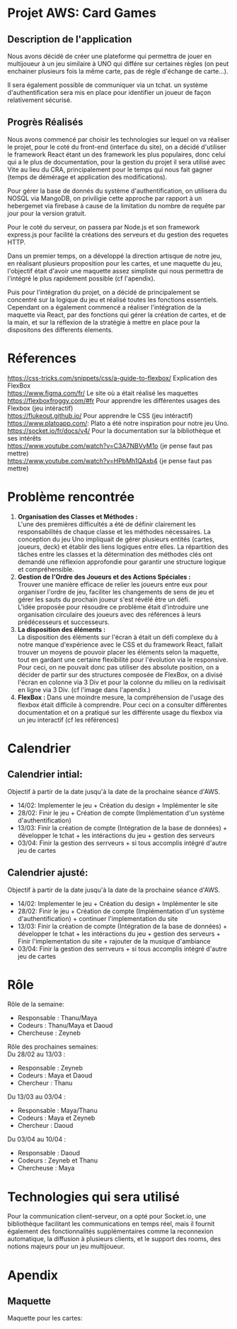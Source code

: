 # Projet AWS: Card Games

## Description de l'application

Nous avons décidé de créer une plateforme qui permettra de jouer en multijoueur à un jeu similaire à UNO qui différe sur certaines règles (on peut enchainer plusieurs fois la même carte, pas de régle d'échange de carte...).  

Il sera également possible de communiquer via un tchat. un système d'authentification sera mis en place pour identifier un joueur de façon relativement sécurisé.

## Progrès Réalisés 
  Nous avons commencé par choisir les technologies sur lequel on va réaliser le projet, pour le coté du front-end (interface du site), on a décidé d'utiliser le framework React étant un des framework les plus populaires, donc celui qui a le plus de documentation, pour la gestion du projet il sera utilisé avec Vite au lieu du CRA, principalement pour le temps qui nous fait gagner (temps de démérage et application des modifications).  

  Pour gérer la base de donnés du système d'authentification, on utilisera du NOSQL via MangoDB, on priviligie cette approche par rapport à un hebergemet via firebase à cause de la limitation du nombre de requête par jour pour la version gratuit.

  Pour le coté du serveur, on passera par Node.js et son framework express.js pour facilité la créations des serveurs et du gestion des requetes HTTP.
  
  Dans un premier temps,  on a développé la direction artisque de notre jeu, en réalisant plusieurs proposition pour les cartes, et une maquette du jeu, l'objectif était d'avoir une maquette assez simpliste qui nous permettra de l'intégré le plus rapidement possible (cf l'apendix).

  Puis pour l'intégration du projet, on a décidé de principalement se concentré sur la logique du jeu et réalisé toutes les fonctions essentiels. Cependant on a également commencé a réaliser l'intégration de la maquette via React, par des fonctions qui gérer la création de cartes, et de la main, et sur la réflexion de la stratégie à mettre en place pour la dispositons des differents élements.

# Réferences

https://css-tricks.com/snippets/css/a-guide-to-flexbox/ Explication des FlexBox  
https://www.figma.com/fr/ Le site où a était réalisé les maquettes  
https://flexboxfroggy.com/#fr Pour apprendre les différentes usages des Flexbox (jeu intéractif)  
https://flukeout.github.io/ Pour apprendre le CSS (jeu intéractif)  
https://www.platoapp.com/: Plato a été notre inspiration pour notre jeu Uno.  
https://socket.io/fr/docs/v4/ Pour la documentation sur la bibliothèque et ses intérêts  
https://www.youtube.com/watch?v=C3A7NBVyM1o (je pense faut pas mettre)  
https://www.youtube.com/watch?v=HPbMh1QAxb4 (je pense faut pas mettre)  


# Problème rencontrée
1. __Organisation des Classes et Méthodes :__  
L'une des premières difficultés a été de définir clairement les responsabilités de chaque classe et les méthodes nécessaires. La conception du jeu Uno impliquait de gérer plusieurs entités (cartes, joueurs, deck) et établir des liens logiques entre elles. La répartition des tâches entre les classes et la détermination des méthodes clés ont demandé une réflexion approfondie pour garantir une structure logique et compréhensible.
2. __Gestion de l'Ordre des Joueurs et des Actions Spéciales :__  
Trouver une manière efficace de relier les joueurs entre eux pour organiser l'ordre de jeu, faciliter les changements de sens de jeu et gérer les sauts du prochain joueur s'est révélé être un défi.  
L'idée proposée pour résoudre ce problème était d'introduire une organisation circulaire des joueurs avec des références à leurs prédécesseurs et successeurs.
3. __La disposition des éléments :__  
La disposition des éléments sur l'écran à était un défi complexe du à notre manque d'expérience avec le CSS et du framework React, fallait trouver un moyens de pouvoir placer les éléments selon la maquette, tout en gardant une certaine flexibilité pour l'évolution via le responsive. Pour ceci, on ne pouvait donc pas utiliser des absolute position, on a décider de partir sur des structures composée de FlexBox, on a divisé l'écran en colonne via 3 Div et pour la colonne du milieu on la redivisait en ligne via 3 Div. (cf l'image dans l'apendix.)
4. __FlexBox :__
   Dans une moindre mesure, la compréhension de l'usage des flexbox était difficile à comprendre. Pour ceci on a consulter différentes documentation et on a pratiqué sur les différente usage du flexbox via un jeu interactif (cf les références)

# Calendrier

## Calendrier intial:
Objectif à partir de la date jusqu'à la date de la prochaine séance d'AWS.
- 14/02: Implementer le jeu + Création du design + Implémenter le site
- 28/02: Finir le jeu + Création de compte (Implémentation d'un système d'authentification)
- 13/03: Finir la création de compte (Intégration de la base de données) + développer le tchat + les intéractions du jeu + gestion des serveurs
- 03/04: Finir la gestion des serrveurs + si tous accomplis intégré d'autre jeu de cartes

## Calendrier ajusté:
Objectif à partir de la date jusqu'à la date de la prochaine séance d'AWS.
- 14/02: Implementer le jeu + Création du design + Implémenter le site
- 28/02: Finir le jeu + Création de compte (Implémentation d'un système d'authentification) + continuer l'implementation du site
- 13/03: Finir la création de compte (Intégration de la base de données) + développer le tchat + les intéractions du jeu + gestion des serveurs + Finir l'implementation du site + rajouter de la musique d'ambiance
- 03/04: Finir la gestion des serrveurs + si tous accomplis intégré d'autre jeu de cartes

# Rôle

Rôle de la semaine:  
- Responsable : Thanu/Maya
- Codeurs : Thanu/Maya et Daoud
- Chercheuse : Zeyneb

Rôle des prochaines semaines:  
Du 28/02 au 13/03 :  
- Responsable : Zeyneb
- Codeurs : Maya et Daoud
- Chercheur : Thanu

Du 13/03 au 03/04 :  
- Responsable : Maya/Thanu
- Codeurs :  Maya et Zeyneb
- Chercheur : Daoud

Du 03/04 au 10/04 :  
- Responsable : Daoud
- Codeurs : Zeyneb et Thanu
- Chercheuse : Maya


# Technologies qui sera utilisé

  Pour la communication client-serveur, on a opté pour Socket.io, une bibliothèque facilitant les communications en temps réel, mais il fournit également des fonctionnalités supplémentaires comme la reconnexion automatique, la diffusion à plusieurs clients, et le support des rooms, des notions majeurs pour un jeu multijoueur.

# Apendix
## Maquette
Maquette pour les cartes:
